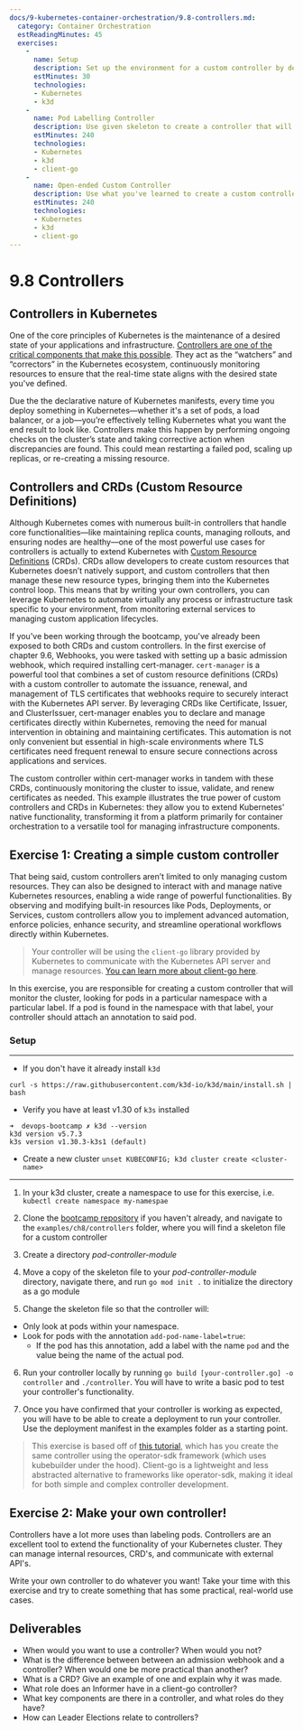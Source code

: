 ```yaml
---
docs/9-kubernetes-container-orchestration/9.8-controllers.md:
  category: Container Orchestration
  estReadingMinutes: 45
  exercises:
    -
      name: Setup
      description: Set up the environment for a custom controller by deploying a k3d cluster.
      estMinutes: 30
      technologies:
      - Kubernetes
      - k3d
    -
      name: Pod Labelling Controller
      description: Use given skeleton to create a controller that will give a pod a label if it has a certain annotation
      estMinutes: 240
      technologies:
      - Kubernetes
      - k3d
      - client-go
    -
      name: Open-ended Custom Controller
      description: Use what you've learned to create a custom controller with a function of our own choosing
      estMinutes: 240
      technologies:
      - Kubernetes
      - k3d
      - client-go
---
```


# 9.8 Controllers

## Controllers in Kubernetes

One of the core principles of Kubernetes is the maintenance of a desired state of your applications and infrastructure. [Controllers are one of the critical components that make this possible](https://kubernetes.io/docs/concepts/architecture/controller/). They act as the “watchers” and “correctors” in the Kubernetes ecosystem, continuously monitoring resources to ensure that the real-time state aligns with the desired state you've defined.

Due the the declarative nature of Kubernetes manifests, every time you deploy something in Kubernetes—whether it's a set of pods, a load balancer, or a job—you’re effectively telling Kubernetes what you want the end result to look like. Controllers make this happen by performing ongoing checks on the cluster’s state and taking corrective action when discrepancies are found. This could mean restarting a failed pod, scaling up replicas, or re-creating a missing resource.

## Controllers and CRDs (Custom Resource Definitions)

Although Kubernetes comes with numerous built-in controllers that handle core functionalities—like maintaining replica counts, managing rollouts, and ensuring nodes are healthy—one of the most powerful use cases for controllers is actually to extend Kubernetes with [Custom Resource Definitions](https://kubernetes.io/docs/concepts/extend-kubernetes/api-extension/custom-resources/) (CRDs). CRDs allow developers to create custom resources that Kubernetes doesn’t natively support, and custom controllers that then manage these new resource types, bringing them into the Kubernetes control loop. This means that by writing your own controllers, you can leverage Kubernetes to automate virtually any process or infrastructure task specific to your environment, from monitoring external services to managing custom application lifecycles.

If you've been working through the bootcamp, you've already been exposed to both CRDs and custom controllers. In the first exercise of chapter 9.6, Webhooks, you were tasked with setting up a basic admission webhook, which required installing cert-manager. `cert-manager` is a powerful tool that combines a set of custom resource definitions (CRDs) with a custom controller to automate the issuance, renewal, and management of TLS certificates that webhooks require to securely interact with the Kubernetes API server. By leveraging CRDs like Certificate, Issuer, and ClusterIssuer, cert-manager enables you to declare and manage certificates directly within Kubernetes, removing the need for manual intervention in obtaining and maintaining certificates. This automation is not only convenient but essential in high-scale environments where TLS certificates need frequent renewal to ensure secure connections across applications and services.

The custom controller within cert-manager works in tandem with these CRDs, continuously monitoring the cluster to issue, validate, and renew certificates as needed. This example illustrates the true power of custom controllers and CRDs in Kubernetes: they allow you to extend Kubernetes' native functionality, transforming it from a platform primarily for container orchestration to a versatile tool for managing infrastructure components.

## Exercise 1: Creating a simple custom controller

That being said, custom controllers aren’t limited to only managing custom resources. They can also be designed to interact with and manage native Kubernetes resources, enabling a wide range of powerful functionalities. By observing and modifying built-in resources like Pods, Deployments, or Services, custom controllers allow you to implement advanced automation, enforce policies, enhance security, and streamline operational workflows directly within Kubernetes.

> Your controller will be using the `client-go` library provided by Kubernetes to communicate with the Kubernetes API server and manage resources. [You can learn more about client-go here](https://github.com/kubernetes/client-go).

In this exercise, you are responsible for creating a custom controller that will monitor the cluster, looking for pods in a particular namespace with a particular label. If a pod is found in the namespace with that label, your controller should attach an annotation to said pod.

### Setup

___
- If you don't have it already install `k3d`
```shell
curl -s https://raw.githubusercontent.com/k3d-io/k3d/main/install.sh | bash
```

- Verify you have at least v1.30 of `k3s` installed
```shell
➜  devops-bootcamp ✗ k3d --version
k3d version v5.7.3
k3s version v1.30.3-k3s1 (default)
```

- Create a new cluster  `unset KUBECONFIG; k3d cluster create <cluster-name>`

___

1. In your k3d cluster, create a namespace to use for this exercise, i.e. `kubectl create namespace my-namespae`

2. Clone the [bootcamp repository](https://github.com/liatrio/devops-bootcamp) if you haven't already, and navigate to the `examples/ch8/controllers` folder, where you will find a skeleton file for a custom controller

3. Create a directory *pod-controller-module*

4. Move a copy of the skeleton file to your *pod-controller-module* directory, navigate there, and run `go mod init .` to initialize the directory as a go module

5. Change the skeleton file so that the controller will:
- Only look at pods within your namespace.
- Look for pods with the annotation `add-pod-name-label=true`:
  - If the pod has this annotation, add a label with the name `pod` and the value being the name of the actual pod.

6. Run your controller locally by running `go build [your-controller.go] -o controller` and `./controller`.  You will have to write a basic pod to test your controller's functionality.

7. Once you have confirmed that your controller is working as expected, you will have to be able to create a deployment to run your controller.  Use the deployment manifest in the examples folder as a starting point.

> This exercise is based off of [this tutorial](https://kubernetes.io/blog/2021/06/21/writing-a-controller-for-pod-labels/), which has you create the same controller using the operator-sdk framework (which uses kubebuilder under the hood).  Client-go is a lightweight and less abstracted alternative to frameworks like operator-sdk, making it ideal for both simple and complex controller development.

## Exercise 2: Make your own controller!

Controllers have a lot more uses than labeling pods.  Controllers are an excellent tool to extend the functionality of your Kubernetes cluster.  They can manage internal resources, CRD's, and communicate with external API's.

Write your own controller to do whatever you want!  Take your time with this exercise and try to create something that has some practical, real-world use cases.

## Deliverables

- When would you want to use a controller?  When would you not?
- What is the difference between between an admission webhook and a controller?  When would one be more practical than another?
- What is a CRD? Give an example of one and explain why it was made.
- What role does an Informer have in a client-go controller?
- What key components are there in a controller, and what roles do they have?
- How can Leader Elections relate to controllers?
